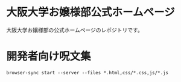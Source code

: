 # 大阪大学お嬢様部公式ホームページ
大阪大学お嬢様部の公式ホームページのレポジトリです。

# 開発者向け呪文集
```
browser-sync start --server --files *.html,css/*.css,js/*.js
```